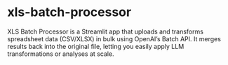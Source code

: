 # xls-batch-processor
XLS Batch Processor is a Streamlit app that uploads and transforms spreadsheet data (CSV/XLSX) in bulk using OpenAI’s Batch API. It merges results back into the original file, letting you easily apply LLM transformations or analyses at scale.
